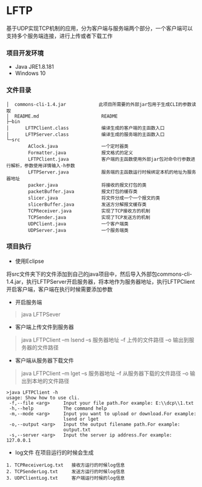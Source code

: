 # LFTP
基于UDP实现TCP机制的应用，分为客户端与服务端两个部分，一个客户端可以支持多个服务端连接，进行上传或者下载工作
### 项目开发环境
- Java JRE1.8.181
- Windows 10

### 文件目录
```
│  commons-cli-1.4.jar            此项目所需要的外部jar包用于生成CLI的参数读取
│  README.md                       README
├─bin
│      LFTPClient.class            编译生成的客户端的主函数入口
│      LFTPServer.class            编译生成的服务端的主函数入口
└─src
        AClock.java                一个定时器类
        Formatter.java             报文格式的定义
        LFTPClient.java            客户端的主函数使用外部jar包对命令行参数进行解析，参数使用详情输入-h参数
        LFTPServer.java            服务端的主函数运行时候绑定本机的地址为服务器地址
        packer.java                将接收的报文打包的类
        packetBuffer.java          报文打包的缓存类
        slicer.java                将文件分成一个一个报文的类
        slicerBuffer.java          发送方分解报文缓存类
        TCPReceiver.java           实现了TCP接收方的机制
        TCPSender.java             实现了TCP发送方的机制
        UDPClient.java             一个客户端类
        UDPServer.java             一个服务端类
```

### 项目执行
- 使用Eclipse 

将src文件夹下的文件添加到自己的java项目中，然后导入外部包commons-cli-1.4.jar，执行LFTPServer开启服务器，将本地作为服务器地址，执行LFTPClient开启客户端，客户端在执行时候需要添加参数 

- 开启服务端
>java LFTPSever

- 客户端上传文件到服务器
>java LFTPClient –m lsend –s 服务器地址 –f 上传的文件路径 –o 输出到服务器的文件路径
- 客户端从服务器下载文件
>java LFTPClient –m lget –s 服务器地址 –f 从服务器下载的文件路径 –o 输出到本地的文件路径

```
>java LFTPClient -h
usage: Show how to use cli.
 -f,--file <arg>     Input your file path.For example: E:\\dcp\\1.txt
 -h,--help           The command help
 -m,--mode <arg>     Input you want to upload or download.For example:
                     lsend or lget
 -o,--output <arg>   Input the output filename path.For example:
                     output.txt
 -s,--server <arg>   Input the server ip address.For example: 127.0.0.1
```

- log文件
在项目运行的时候会生成

```
1. TCPReceiverLog.txt   接收方运行的时候log信息
2. TCPSenderLog.txt     发送方运行的时候log信息
3. UDPClientLog.txt     客户端运行时候的log信息
```
